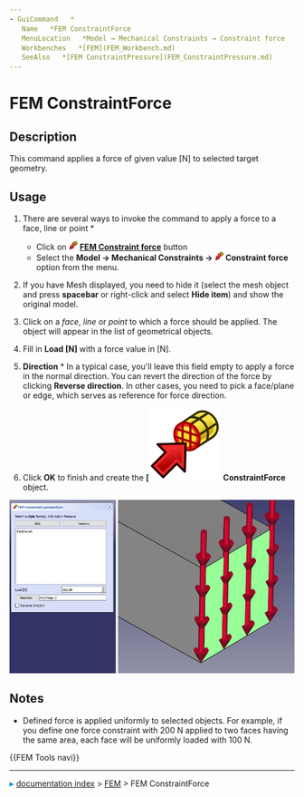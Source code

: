 ```yaml
---
- GuiCommand   *
   Name   *FEM ConstraintForce
   MenuLocation   *Model → Mechanical Constraints → Constraint force
   Workbenches   *[FEM](FEM_Workbench.md)
   SeeAlso   *[FEM ConstraintPressure](FEM_ConstraintPressure.md)
---
```


# FEM ConstraintForce

## Description

This command applies a force of given value \[N\] to selected target geometry.

## Usage

1.  There are several ways to invoke the command to apply a force to a face, line or point   *
    -   Click on **<img src="images/FEM_ConstraintForce.svg" width=16px> [FEM Constraint force](FEM_ConstraintForce.md)** button
    -   Select the **Model → Mechanical Constraints → <img src="images/FEM_ConstraintForce.svg" width=16px> Constraint force** option from the menu.

2.  If you have Mesh displayed, you need to hide it (select the mesh object and press **spacebar** or right-click and select **Hide item**) and show the original model.

3.  Click on a *face*, *line* or *point* to which a force should be applied. The object will appear in the list of geometrical objects.

4.  Fill in **Load [N]** with a force value in \[N\].

5.  
    **Direction**   * In a typical case, you\'ll leave this field empty to apply a force in the normal direction. You can revert the direction of the force by clicking **Reverse direction**. In other cases, you need to pick a face/plane or edge, which serves as reference for force direction.

6.  Click **OK** to finish and create the **[<img src=images/FEM_ConstraintForce.svg style="width   *24px"> ConstraintForce** object.

 ![](images/FEM_ConstraintForce_example.JPG ) 

## Notes

-   Defined force is applied uniformly to selected objects. For example, if you define one force constraint with 200 N applied to two faces having the same area, each face will be uniformly loaded with 100 N.




 {{FEM Tools navi}}



---
![](images/Right_arrow.png) [documentation index](../README.md) > [FEM](Category_FEM.md) > FEM ConstraintForce
